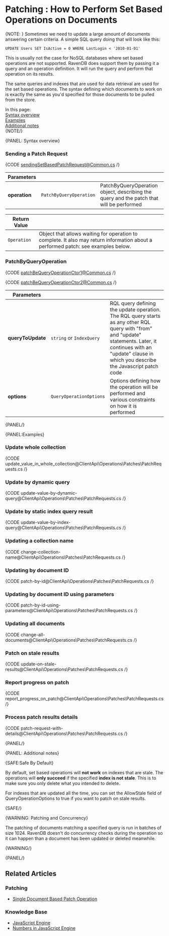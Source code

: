 ﻿# Patching : How to Perform Set Based Operations on Documents

{NOTE: }
Sometimes we need to update a large amount of documents answering certain criteria. A simple SQL query doing that will look like this:

`UPDATE Users SET IsActive = 0 WHERE LastLogin < '2010-01-01'`   

This is usually not the case for NoSQL databases where set based operations are not supported. RavenDB does support them by passing it a query and an operation definition. It will run the query and perform that operation on its results.

The same queries and indexes that are used for data retrieval are used for the set based operations. The syntax defining which documents to work on is exactly the same as you'd specified for those documents to be pulled from the store.

In this page:  
[Syntax overview](../../../client-api/operations/patching/set-based#syntax-overview)  
[Examples](../../../client-api/operations/patching/set-based#examples)  
[Additional notes](../../../client-api/operations/patching/set-based#additional-notes)  
{NOTE/}


{PANEL: Syntax overview}

### Sending a Patch Request

{CODE sendingSetBasedPatchRequest@Common.cs /}

| Parameters | | |
| ------------- | ------------- | ----- |
| **operation** | `PatchByQueryOperation` | PatchByQueryOperation object, describing the query and the patch that will be performed |

| Return Value | |
| ------------- | ----- |
| `Operation` | Object that allows waiting for operation to complete. It also may return information about a performed patch: see examples below. |

### PatchByQueryOperation

{CODE patchBeQueryOperationCtor1@Common.cs /}

{CODE patchBeQueryOperationCtor2@Common.cs /}

| Parameters | | |
| ------------- | ------------- | ----- |
| **queryToUpdate** | `string` or `IndexQuery` | RQL query defining the update operation. The RQL query starts as any other RQL query with "from" and "update" statements. Later, it continues with an "update" clause in which you describe the Javascript patch code
| **options** | `QueryOperationOptions` | Options defining how the operation will be performed and various constraints on how it is performed

{PANEL/}

{PANEL:Examples}

### Update whole collection
{CODE update_value_in_whole_collection@ClientApi\Operations\Patches\PatchRequests.cs /}

### Update by dynamic query
{CODE update-value-by-dynamic-query@ClientApi\Operations\Patches\PatchRequests.cs /}

### Update by static index query result
{CODE update-value-by-index-query@ClientApi\Operations\Patches\PatchRequests.cs /}

### Updating a collection name
{CODE change-collection-name@ClientApi\Operations\Patches\PatchRequests.cs /}

### Updating by document ID
{CODE patch-by-id@ClientApi\Operations\Patches\PatchRequests.cs /}

### Updating by document ID using parameters
{CODE patch-by-id-using-parameters@ClientApi\Operations\Patches\PatchRequests.cs /}

### Updating all documents
{CODE change-all-documents@ClientApi\Operations\Patches\PatchRequests.cs /}

### Patch on stale results
{CODE update-on-stale-results@ClientApi\Operations\Patches\PatchRequests.cs /}

### Report progress on patch
{CODE report_progress_on_patch@ClientApi\Operations\Patches\PatchRequests.cs /}

### Process patch results details
{CODE patch-request-with-details@ClientApi\Operations\Patches\PatchRequests.cs /}

{PANEL/}

{PANEL: Additional notes}

{SAFE:Safe By Default}

By default, set based operations will **not work** on indexes that are stale. The operations will **only succeed** if the specified **index is not stale**. This is to make sure you only delete what you intended to delete. 

For indexes that are updated all the time, you can set the AllowStale field of QueryOperationOptions to true if you want to patch on stale results. 

{SAFE/}

{WARNING: Patching and Concurrency} 

The patching of documents matching a specified query is run in batches of size 1024. RavenDB doesn't do concurrency checks during the operation so it can happen than a document has been updated or deleted meanwhile.

{WARNING/}

{PANEL/}

## Related Articles

### Patching

- [Single Document Based Patch Operation](../../../client-api/operations/patching/single-document)

### Knowledge Base

- [JavaScript Engine](../../../server/kb/javascript-engine)
- [Numbers in JavaScript Engine](../../../server/kb/numbers-in-ravendb#numbers-in-javascript-engine)
